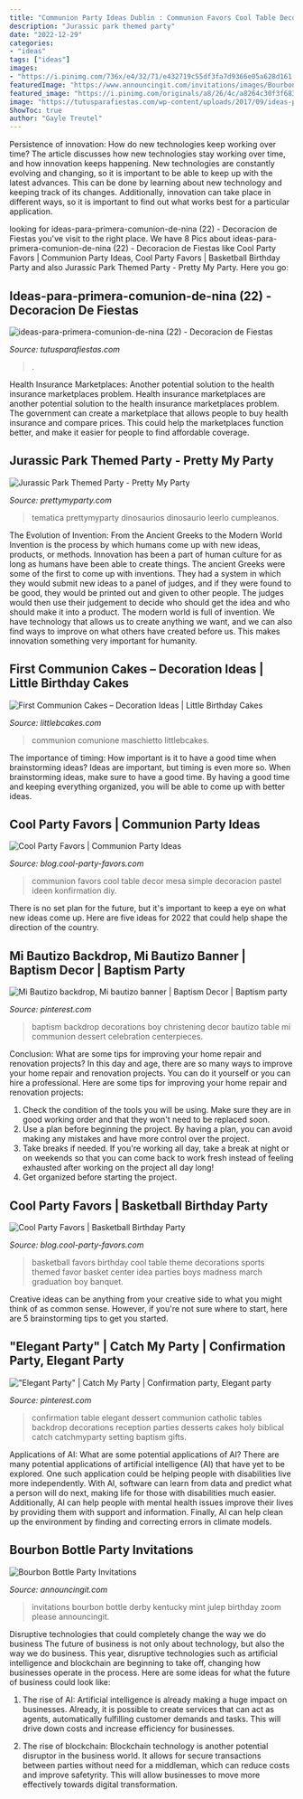 ```yaml
---
title: "Communion Party Ideas Dublin : Communion Favors Cool Table Decor Mesa Simple Decoracion Pastel Ideen Konfirmation Diy"
description: "Jurassic park themed party"
date: "2022-12-29"
categories:
- "ideas"
tags: ["ideas"]
images:
- "https://i.pinimg.com/736x/e4/32/71/e432719c55df3fa7d9366e05a628d161.jpg"
featuredImage: "https://www.announcingit.com/invitations/images/Bourbon-Bottle-and-Cocktail-Glass-Birthday-Party-Invitations.jpg"
featured_image: "https://i.pinimg.com/originals/a8/26/4c/a8264c30f3f68384bbc75648deab9573.jpg"
image: "https://tutusparafiestas.com/wp-content/uploads/2017/09/ideas-para-primera-comunion-de-nina-22.jpg"
ShowToc: true
author: "Gayle Treutel"
---
```



Persistence of innovation: How do new technologies keep working over time?
The article discusses how new technologies stay working over time, and how innovation keeps happening. New technologies are constantly evolving and changing, so it is important to be able to keep up with the latest advances. This can be done by learning about new technology and keeping track of its changes. Additionally, innovation can take place in different ways, so it is important to find out what works best for a particular application.

	

		
looking for ideas-para-primera-comunion-de-nina (22) - Decoracion de Fiestas you've visit to the right place. We have 8 Pics about ideas-para-primera-comunion-de-nina (22) - Decoracion de Fiestas like Cool Party Favors | Communion Party Ideas, Cool Party Favors | Basketball Birthday Party and also Jurassic Park Themed Party - Pretty My Party. Here you go:
		
    
## Ideas-para-primera-comunion-de-nina (22) - Decoracion De Fiestas

<img loading=lazy src="https://tutusparafiestas.com/wp-content/uploads/2017/09/ideas-para-primera-comunion-de-nina-22.jpg" onerror="this.onerror=null;this.src='https://tse2.mm.bing.net/th?id=OIP.REXLmdlaBhe7n_ubPhK6UgHaNK&amp;pid=15.1';" alt="ideas-para-primera-comunion-de-nina (22) - Decoracion de Fiestas">

_Source: tutusparafiestas.com_

>. 

	

Health Insurance Marketplaces: Another potential solution to the health insurance marketplaces problem.
Health insurance marketplaces are another potential solution to the health insurance marketplaces problem. The government can create a marketplace that allows people to buy health insurance and compare prices. This could help the marketplaces function better, and make it easier for people to find affordable coverage.

    
## Jurassic Park Themed Party - Pretty My Party

<img loading=lazy src="https://www.prettymyparty.com/wp-content/uploads/2015/10/dinosaur-themed-birthday-party-ideas.jpg" onerror="this.onerror=null;this.src='https://tse2.mm.bing.net/th?id=OIP.voDC3Y37h-VaKXcdgn0DJwHaKl&amp;pid=15.1';" alt="Jurassic Park Themed Party - Pretty My Party">

_Source: prettymyparty.com_

>tematica prettymyparty dinosaurios dinosaurio leerlo cumpleanos. 

	

The Evolution of Invention: From the Ancient Greeks to the Modern World
Invention is the process by which humans come up with new ideas, products, or methods. Innovation has been a part of human culture for as long as humans have been able to create things. The ancient Greeks were some of the first to come up with inventions. They had a system in which they would submit new ideas to a panel of judges, and if they were found to be good, they would be printed out and given to other people. The judges would then use their judgement to decide who should get the idea and who should make it into a product.
The modern world is full of invention. We have technology that allows us to create anything we want, and we can also find ways to improve on what others have created before us. This makes innovation something very important for humanity.

    
## First Communion Cakes – Decoration Ideas | Little Birthday Cakes

<img loading=lazy src="https://www.littlebcakes.com/wp-content/uploads/2014/02/First-Communion-Cakes-Pictures.jpg" onerror="this.onerror=null;this.src='https://tse2.mm.bing.net/th?id=OIP.wXGM0t8lVfhCgtJOHYSbAQHaE6&amp;pid=15.1';" alt="First Communion Cakes – Decoration Ideas | Little Birthday Cakes">

_Source: littlebcakes.com_

>communion comunione maschietto littlebcakes. 

	

The importance of timing: How important is it to have a good time when brainstorming ideas?
Ideas are important, but timing is even more so. When brainstorming ideas, make sure to have a good time. By having a good time and keeping everything organized, you will be able to come up with better ideas.

    
## Cool Party Favors | Communion Party Ideas

<img loading=lazy src="http://blog.cool-party-favors.com/wp-content/uploads/2014/02/Communion-Party-Ideas1.jpg" onerror="this.onerror=null;this.src='https://tse3.mm.bing.net/th?id=OIP.DLbMmaoMBe9VjjcW-3G8MAHaEi&amp;pid=15.1';" alt="Cool Party Favors | Communion Party Ideas">

_Source: blog.cool-party-favors.com_

>communion favors cool table decor mesa simple decoracion pastel ideen konfirmation diy. 

	

There is no set plan for the future, but it's important to keep a eye on what new ideas come up. Here are five ideas for 2022 that could help shape the direction of the country.

    
## Mi Bautizo Backdrop, Mi Bautizo Banner | Baptism Decor | Baptism Party

<img loading=lazy src="https://i.pinimg.com/736x/e4/32/71/e432719c55df3fa7d9366e05a628d161.jpg" onerror="this.onerror=null;this.src='https://tse4.mm.bing.net/th?id=OIP.Ghijaq7IdQhebauuGPrqnAHaIP&amp;pid=15.1';" alt="Mi Bautizo backdrop, Mi bautizo banner | Baptism Decor | Baptism party">

_Source: pinterest.com_

>baptism backdrop decorations boy christening decor bautizo table mi communion dessert celebration centerpieces. 

	

Conclusion: What are some tips for improving your home repair and renovation projects?
In this day and age, there are so many ways to improve your home repair and renovation projects. You can do it yourself or you can hire a professional. Here are some tips for improving your home repair and renovation projects: 
1. Check the condition of the tools you will be using. Make sure they are in good working order and that they won't need to be replaced soon. 
2. Use a plan before beginning the project. By having a plan, you can avoid making any mistakes and have more control over the project. 
3. Take breaks if needed. If you're working all day, take a break at night or on weekends so that you can come back to work fresh instead of feeling exhausted after working on the project all day long! 
4. Get organized before starting the project.

    
## Cool Party Favors | Basketball Birthday Party

<img loading=lazy src="http://blog.cool-party-favors.com/wp-content/uploads/2012/09/Basketball-Favors-739x1024.jpg" onerror="this.onerror=null;this.src='https://tse1.mm.bing.net/th?id=OIP.dgGt56amOblsK2ME3TWaKQHaKQ&amp;pid=15.1';" alt="Cool Party Favors | Basketball Birthday Party">

_Source: blog.cool-party-favors.com_

>basketball favors birthday cool table theme decorations sports themed favor basket center idea parties boys madness march graduation boy banquet. 

	

Creative ideas can be anything from your creative side to what you might think of as common sense. However, if you're not sure where to start, here are 5 brainstorming tips to get you started.

    
## &quot;Elegant Party&quot; | Catch My Party | Confirmation Party, Elegant Party

<img loading=lazy src="https://i.pinimg.com/originals/a8/26/4c/a8264c30f3f68384bbc75648deab9573.jpg" onerror="this.onerror=null;this.src='https://tse3.mm.bing.net/th?id=OIP.NdunYoJrlSazn8vDhqLO4QAAAA&amp;pid=15.1';" alt="&quot;Elegant Party&quot; | Catch My Party | Confirmation party, Elegant party">

_Source: pinterest.com_

>confirmation table elegant dessert communion catholic tables backdrop decorations reception parties desserts cakes holy biblical catch catchmyparty setting baptism gifts. 

	

Applications of AI: What are some potential applications of AI?
There are many potential applications of artificial intelligence (AI) that have yet to be explored. One such application could be helping people with disabilities live more independently. With AI, software can learn from data and predict what a person will do next, making life for those with disabilities much easier. Additionally, AI can help people with mental health issues improve their lives by providing them with support and information. Finally, AI can help clean up the environment by finding and correcting errors in climate models.

    
## Bourbon Bottle Party Invitations

<img loading=lazy src="https://www.announcingit.com/invitations/images/Bourbon-Bottle-and-Cocktail-Glass-Birthday-Party-Invitations.jpg" onerror="this.onerror=null;this.src='https://tse2.mm.bing.net/th?id=OIP.8Ge_RaFp9CYsp5NTanNY5QAAAA&amp;pid=15.1';" alt="Bourbon Bottle Party Invitations">

_Source: announcingit.com_

>invitations bourbon bottle derby kentucky mint julep birthday zoom please announcingit. 

	

Disruptive technologies that could completely change the way we do business
The future of business is not only about technology, but also the way we do business. This year, disruptive technologies such as artificial intelligence and blockchain are beginning to take off, changing how businesses operate in the process. Here are some ideas for what the future of business could look like:
1. The rise of AI: Artificial intelligence is already making a huge impact on businesses. Already, it is possible to create services that can act as agents, automatically fulfilling customer demands and tasks. This will drive down costs and increase efficiency for businesses.

2. The rise of blockchain: Blockchain technology is another potential disruptor in the business world. It allows for secure transactions between parties without need for a middleman, which can reduce costs and improve safetyrity. This will allow businesses to move more effectively towards digital transformation.


